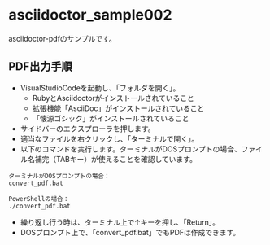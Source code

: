 # asciidoctor_sample002

asciidoctor-pdfのサンプルです。

## PDF出力手順

* VisualStudioCodeを起動し、「フォルダを開く」。
  * RubyとAsciidoctorがインストールされていること
  * 拡張機能「AsciiDoc」がインストールされていること
  * 「懐源ゴシック」がインストールされていること
* サイドバーのエクスプローラを押します。
* 適当なファイルを右クリックし、「ターミナルで開く」。
* 以下のコマンドを実行します。ターミナルがDOSプロンプトの場合、ファイル名補完（TABキー）が使えることを確認しています。

```
ターミナルがDOSプロンプトの場合：
convert_pdf.bat

PowerShellの場合：
./convert_pdf.bat
```

* 繰り返し行う時は、ターミナル上で↑キーを押し、「Return」。
* DOSプロンプト上で、「convert_pdf.bat」でもPDFは作成できます。